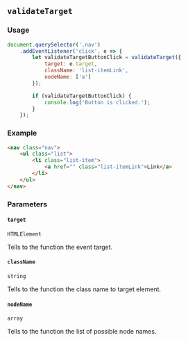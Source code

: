 ## `validateTarget`

### Usage

```javascript
document.querySelector('.nav')
    .addEventListener('click', e => {
        let validateTargetButtonClick = validateTarget({
            target: e.target,
            className: 'list-itemLink',
            nodeName: ['a']
        });

        if (validateTargetButtonClick) {
            console.log('Button is clicked.');
        }
    });
```

### Example

```html
<nav class="nav">
    <ul class="list">
        <li class="list-item">
            <a href="" class="list-itemLink">Link</a>
        </li>
    </ul>
</nav>
```

### Parameters

#### `target`

`HTMLElement`

Tells to the function the event target.

#### `className`

`string`

Tells to the function the class name to target element.

#### `nodeName`

`array`

Tells to the function the list of possible node names.
